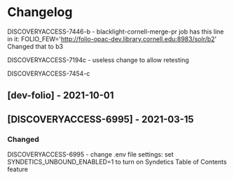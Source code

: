 # Changelog

DISCOVERYACCESS-7446-b - blacklight-cornell-merge-pr job has this line in it:
FOLIO_FEW='http://folio-opac-dev.library.cornell.edu:8983/solr/b2'
Changed that to b3

DISCOVERYACCESS-7194c - useless change to allow retesting

DISCOVERYACCESS-7454-c

## [dev-folio] - 2021-10-01

## [DISCOVERYACCESS-6995] - 2021-03-15
### Changed
DISCOVERYACCESS-6995 - change .env file settings: set SYNDETICS_UNBOUND_ENABLED=1 to turn on Syndetics Table of Contents feature
